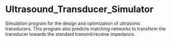 # Ultrasound_Transducer_Simulator
Simulation program for the design and optimization of ultrasonic transducers. This program also predicts matching networks to transform the transducer towards the standard transmit/receive impedance.

